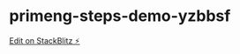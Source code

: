 # primeng-steps-demo-yzbbsf

[Edit on StackBlitz ⚡️](https://stackblitz.com/edit/primeng-steps-demo-yzbbsf)